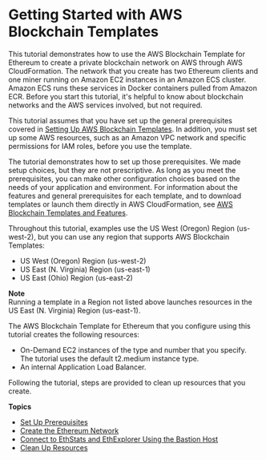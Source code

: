 # Getting Started with AWS Blockchain Templates<a name="blockchain-templates-getting-started"></a>

This tutorial demonstrates how to use the AWS Blockchain Template for Ethereum to create a private blockchain network on AWS through AWS CloudFormation\. The network that you create has two Ethereum clients and one miner running on Amazon EC2 instances in an Amazon ECS cluster\. Amazon ECS runs these services in Docker containers pulled from Amazon ECR\. Before you start this tutorial, it's helpful to know about blockchain networks and the AWS services involved, but not required\.

This tutorial assumes that you have set up the general prerequisites covered in [Setting Up AWS Blockchain Templates](blockchain-templates-setting-up.md)\. In addition, you must set up some AWS resources, such as an Amazon VPC network and specific permissions for IAM roles, before you use the template\.

The tutorial demonstrates how to set up those prerequisites\. We made setup choices, but they are not prescriptive\. As long as you meet the prerequisites, you can make other configuration choices based on the needs of your application and environment\. For information about the features and general prerequisites for each template, and to download templates or launch them directly in AWS CloudFormation, see [AWS Blockchain Templates and Features](blockchain-template-features.md)\.

Throughout this tutorial, examples use the US West \(Oregon\) Region \(us\-west\-2\), but you can use any region that supports AWS Blockchain Templates: 
+ US West \(Oregon\) Region \(us\-west\-2\)
+ US East \(N\. Virginia\) Region \(us\-east\-1\)
+ US East \(Ohio\) Region \(us\-east\-2\)

**Note**  
Running a template in a Region not listed above launches resources in the US East \(N\. Virginia\) Region \(us\-east\-1\)\.

The AWS Blockchain Template for Ethereum that you configure using this tutorial creates the following resources:
+ On\-Demand EC2 instances of the type and number that you specify\. The tutorial uses the default t2\.medium instance type\.
+ An internal Application Load Balancer\.

Following the tutorial, steps are provided to clean up resources that you create\.

**Topics**
+ [Set Up Prerequisites](blockchain-template-getting-started-prerequisites.md)
+ [Create the Ethereum Network](blockchain-templates-create-stack.md)
+ [Connect to EthStats and EthExplorer Using the Bastion Host](blockchain-bastion-host-connect.md)
+ [Clean Up Resources](blockchain-templates-cleanup.md)
